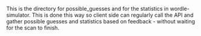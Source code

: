 This is the directory for possible_guesses and for the statistics in wordle-simulator. This is done this way so client side can regularly call the API and gather possible guesses and statistics based on feedback - without waiting for the scan to finish.